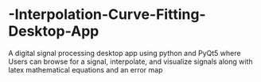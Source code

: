 # -Interpolation-Curve-Fitting-Desktop-App
A digital signal processing desktop app using python and PyQt5 where  Users can browse for a signal, interpolate, and visualize signals along with latex mathematical equations and an error map
